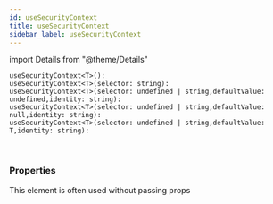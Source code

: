 ```yaml
---
id: useSecurityContext
title: useSecurityContext
sidebar_label: useSecurityContext
---
```


import Details from "@theme/Details"


```tsx
useSecurityContext<T>(): 
useSecurityContext<T>(selector: string): 
useSecurityContext<T>(selector: undefined | string,defaultValue: undefined,identity: string): 
useSecurityContext<T>(selector: undefined | string,defaultValue: null,identity: string): 
useSecurityContext<T>(selector: undefined | string,defaultValue: T,identity: string): 
```
<br/>



### Properties

This element is often used without passing props

